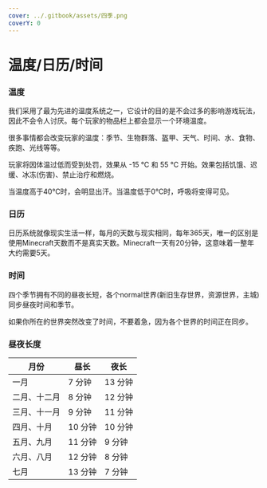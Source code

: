 ```yaml
---
cover: ../.gitbook/assets/四季.png
coverY: 0
---
```


# 温度/日历/时间

### 温度

我们采用了最为先进的温度系统之一，它设计的目的是不会过多的影响游戏玩法，因此不会令人讨厌。每个玩家的物品栏上都会显示一个环境温度。

很多事情都会改变玩家的温度：季节、生物群落、盔甲、天气、时间、水、食物、疾跑、光线等等。

玩家将因体温过低而受到处罚，效果从 -15 ℃ 和 55 ℃ 开始。效果包括饥饿、迟缓、冰冻(伤害)、禁止治疗和燃烧。

当温度高于40℃时，会明显出汗。当温度低于0℃时，呼吸将变得可见。

### 日历

日历系统就像现实生活一样，每月的天数与现实相同，每年365天，唯一的区别是使用Minecraft天数而不是真实天数。Minecraft一天有20分钟，这意味着一整年大约需要5天。

### **时间**

四个季节拥有不同的昼夜长短，各个normal世界(新旧生存世界，资源世界，主城)同步昼夜时间和季节。

如果你所在的世界突然改变了时间，不要着急，因为各个世界的时间正在同步。

### **昼夜长度**

| 月份     | 昼长    | 夜长    |
| ------ | ----- | ----- |
| 一月     | 7 分钟  | 13 分钟 |
| 二月、十二月 | 8 分钟  | 12 分钟 |
| 三月、十一月 | 9 分钟  | 11 分钟 |
| 四月、十月  | 10 分钟 | 10 分钟 |
| 五月、九月  | 11 分钟 | 9 分钟  |
| 六月、八月  | 12 分钟 | 8 分钟  |
| 七月     | 13 分钟 | 7 分钟  |
